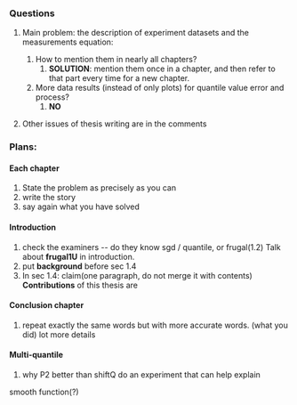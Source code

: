 ### Questions

1. Main problem: the description of experiment datasets and the measurements equation:
   1. How to mention them in nearly all chapters?
      1. **SOLUTION**: mention them once in a chapter, and then refer to that part every time for a new chapter.
   2. More data results (instead of only plots) for quantile value error and process?
      1. **NO**

2. Other issues of thesis writing are in the comments

### Plans:

#### Each chapter

1. State the problem as precisely as you can
2. write the story
3. say again what you have solved

#### Introduction

1. check the examiners -- do they know sgd / quantile, or frugal(1.2) Talk about **frugal1U** in introduction. 
2. put **background** before sec 1.4
3. In sec 1.4: claim(one paragraph, do not merge it with contents) **Contributions** of this thesis are

#### Conclusion chapter 
1. repeat exactly the same words but with more accurate words. (what you did) lot more details


#### Multi-quantile
1. why P2 better than shiftQ do an experiment that can help explain

smooth function(?)